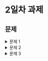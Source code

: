 # 2일차 과제

## 문제

<details>
<summary>문제 1</summary>

두 수를 입력하면, 다음과 같은 결과가 나오는 `GET` API 를 만들어 보자!
- path: `/api/v1/calc` 이다.
- 쿼리 파리미터: num1, num2

```json
{
    "add": "덧셈결과",
    "minus": "뻴셈결과",
    "multiply": "곱셈결과"
}
```

예시
GET /api/v1/calc?num1=10&num2=5

```json
{
    "add": 15,
    "minus": 5,
    "multiply": 15
}
```

</details>

<details>
<summary>문제 2</summary>

날짜를 입력하면, 무슨 요일인지 알려주는 `GET` API 를 만들어 보자!
path 와 쿼리 파라미터는 임의로 만들어도 상관없다.

예시
GET /api/v1/day-of-the-week?date=2023-01-01

```json
{
    "dayOfTheWeek": "MON"
}
```

- 추가 팁: LocalDate 에 대해 찾아보자!

</details>


<details>
<summary>문제 3</summary>

여러 수를 받아 총 합을 반환하는 `POST` API 를 만들어보자!

API 에서 받는 `Body` 는 다음과 같은 형태이다.
(`HINT`: 요청을 받는 DTO 에서 `List` 를 갖고 있으면 JSON 의 배열을 받을 수 있습니다!)

```json
{
    "numbers": [1, 2, 3, 4, 5]
}
```

반환결과

```text
15
```

```text
⚠️ 주의

    반환 결과는 JSON이 아닙니다!
    함수에서 String 혹은 Integer 를 반환하면, API 결과가 JSON 으로 나가지 않고, 단순한 값으로 나가게 됩니다.
    POSTMAN 과 같은 API 테스트 툴을 이용해 한 번 확인해보세요!
```

</details>
